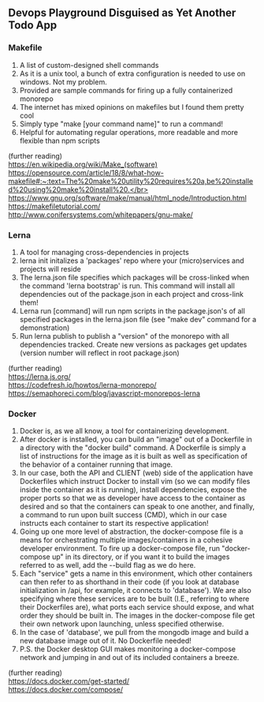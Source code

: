 ## Devops Playground Disguised as Yet Another Todo App

### Makefile

1. A list of custom-designed shell commands
2. As it is a unix tool, a bunch of extra configuration is needed to use on windows. Not my problem.
3. Provided are sample commands for firing up a fully containerized monorepo
4. The internet has mixed opinions on makefiles but I found them pretty cool
5. Simply type "make [your command name]" to run a command!
6. Helpful for automating regular operations, more readable and more flexible than npm scripts

(further reading) </br>
https://en.wikipedia.org/wiki/Make_(software) </br>
https://opensource.com/article/18/8/what-how-makefile#:~:text=The%20make%20utility%20requires%20a,be%20installed%20using%20make%20install%20.</br>
https://www.gnu.org/software/make/manual/html_node/Introduction.html</br>
https://makefiletutorial.com/</br>
http://www.conifersystems.com/whitepapers/gnu-make/

### Lerna

1. A tool for managing cross-dependencies in projects
2. lerna init initalizes a 'packages' repo where your (micro)services and projects will reside
3. The lerna.json file specifies which packages will be cross-linked when the command 'lerna bootstrap' is run. This command will install all dependencies out of the package.json in each project and cross-link them!
4. Lerna run [command] will run npm scripts in the package.json's of all specified packages in the lerna.json file (see "make dev" command for a demonstration)
5. Run lerna publish to publish a "version" of the monorepo with all dependencies tracked. Create new versions as packages get updates (version number will reflect in root package.json)

(further reading)</br>
https://lerna.js.org/</br>
https://codefresh.io/howtos/lerna-monorepo/</br>
https://semaphoreci.com/blog/javascript-monorepos-lerna

### Docker

1. Docker is, as we all know, a tool for containerizing development.
2. After docker is installed, you can build an "image" out of a Dockerfile in a directory with the "docker build" command. A Dockerfile is simply a list of instructions for the image as it is built as well as specification of the behavior of a container running that image.
3. In our case, both the API and CLIENT (web) side of the application have Dockerfiles which instruct Docker to install vim (so we can modify files inside the container as it is running), install dependencies, expose the proper ports so that we as developer have access to the container as desired and so that the containers can speak to one another, and finally, a command to run upon built success (CMD), which in our case instructs each container to start its respective application!
4. Going up one more level of abstraction, the docker-compose file is a means for orchestrating multiple images/containers in a cohesive developer environment. To fire up a docker-compose file, run "docker-compose up" in its directory, or if you want it to build the images referred to as well, add the --build flag as we do here.
5. Each "service" gets a name in this environment, which other containers can then refer to as shorthand in their code (if you look at database initialization in /api, for example, it connects to 'database'). We are also specifying where these services are to be built (I.E., referring to where their Dockerfiles are), what ports each service should expose, and what order they should be built in. The images in the docker-compose file get their own network upon launching, unless specified otherwise.
6. In the case of 'database', we pull from the mongodb image and build a new database image out of it. No Dockerfile needed!
7. P.S. the Docker desktop GUI makes monitoring a docker-compose network and jumping in and out of its included containers a breeze.

(further reading) </br>
https://docs.docker.com/get-started/ </br>
https://docs.docker.com/compose/
